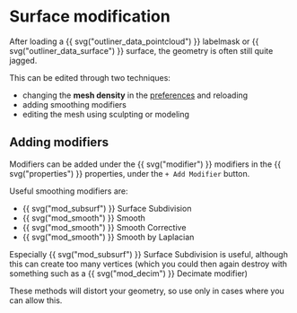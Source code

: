 # Surface modification

After loading a {{ svg("outliner_data_pointcloud") }} labelmask or {{ svg("outliner_data_surface") }} surface, the geometry is often still quite jagged. 

This can be edited through two techniques:
- changing the **mesh density** in the [preferences](./preferences.md) and reloading
- adding smoothing modifiers
- editing the mesh using sculpting or modeling

## Adding modifiers

Modifiers can be added under the {{ svg("modifier") }} modifiers in the {{ svg("properties") }} properties, under the `+ Add Modifier` button. 

Useful smoothing modifiers are:

- {{ svg("mod_subsurf") }} Surface Subdivision
- {{ svg("mod_smooth") }} Smooth 
- {{ svg("mod_smooth") }} Smooth Corrective
- {{ svg("mod_smooth") }} Smooth by Laplacian

Especially {{ svg("mod_subsurf") }} Surface Subdivision is useful, although this can create too many vertices (which you could then again destroy with something such as a {{ svg("mod_decim") }} Decimate modifier)

These methods will distort your geometry, so use only in cases where you can allow this.

